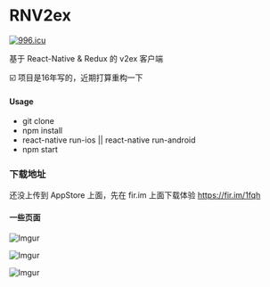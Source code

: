 # RNV2ex
[![996.icu](https://img.shields.io/badge/link-996.icu-red.svg)](https://996.icu)

基于 React-Native & Redux 的 v2ex 客户端


☑️ 项目是16年写的，近期打算重构一下

#### Usage

- git clone
- npm install
- react-native run-ios || react-native run-android
- npm start

### 下载地址

还没上传到 AppStore 上面，先在 fir.im 上面下载体验 https://fir.im/1fqh

#### 一些页面

![Imgur](http://i.imgur.com/xR7Y8Uw.jpg)

![Imgur](http://i.imgur.com/LdLyY9K.jpg)

![Imgur](http://i.imgur.com/ox8GC76.jpg)
